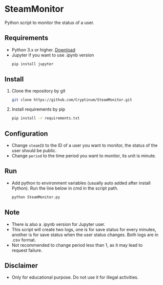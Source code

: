 # SteamMonitor
Python script to monitor the status of a user.

## Requirements
- Python 3.x or higher. [Download](https://www.python.org/downloads/)
- Jupyter if you want to use .ipynb version
    ```bash
    pip install jupyter
    ```

## Install
1. Clone the repository by git
    ```bash
    git clone https://github.com/Cryptinum/SteamMonitor.git
    ```

2. Install requirements by pip
    ```bash
    pip install -r requirements.txt
    ```

## Configuration
- Change `steamID` to the ID of a user you want to monitor, the status of the user should be public.
- Change `period` to the time period you want to monitor, its unit is minute.

## Run
- Add python to environment variables (usually auto added after install Python). Run the line below in cmd in the script path.
    ```bash
    python SteamMonitor.py
    ```

## Note
- There is also a .ipynb version for Jupyter user.
- This script will create two logs, one is for save status for every minutes, another is for save status when the user status changes. Both logs are in .csv format.
- Not recommended to change period less than 1, as it may lead to request failure.

## Disclaimer
- Only for educational purpose. Do not use it for illegal activities.
